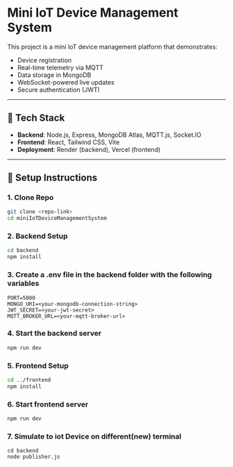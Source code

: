 # Mini IoT Device Management System

This project is a mini IoT device management platform that demonstrates:
- Device registration
- Real-time telemetry via MQTT
- Data storage in MongoDB
- WebSocket-powered live updates
- Secure authentication (JWT)

---

## 🚀 Tech Stack
- **Backend**: Node.js, Express, MongoDB Atlas, MQTT.js, Socket.IO
- **Frontend**: React, Tailwind CSS, Vite
- **Deployment**: Render (backend), Vercel (frontend)

---

## 🔧 Setup Instructions

### 1. Clone Repo
```bash
git clone <repo-link>
cd miniIoTDeviceManagementSystem
```
### 2. Backend Setup
```bash
cd backend
npm install
```
### 3. Create a .env file in the backend folder with the following variables
```env
PORT=5000
MONGO_URI=<your-mongodb-connection-string>
JWT_SECRET=<your-jwt-secret>
MQTT_BROKER_URL=<your-mqtt-broker-url>
```
### 4. Start the backend server
```bash
npm run dev
```
### 5. Frontend Setup
```bash
cd ../frontend
npm install
```
### 6. Start frontend server 
```bash
npm run dev
```
### 7. Simulate to iot Device on different(new) terminal
```
cd backend
node publisher.js

```




